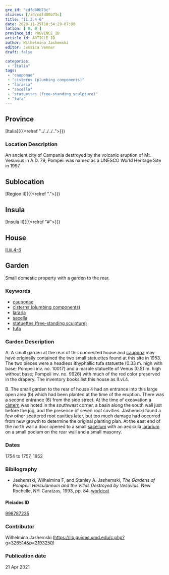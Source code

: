 ```yaml
---
gre_id: "cdfd80b73c"
aliases: [/id/cdfd80b73c]
title: "II.3.4-6"
date: 2020-11-29T10:54:29-07:00
latlon: [ 0, 0 ]
province_id: PROVINCE_ID
article_id: ARTICLE_ID
author: Wilhelmina Jashemski
editor: Jessica Venner
draft: false

categories:
 - "Italia"
tags:
 - "cauponae"
 - "cisterns (plumbing components)"
 - "lararia"
 - "sacella"
 - "statuettes (free-standing sculpture)"
 - "tufa"
---
```


## Province
[Italia]({{<relref "../../../..">}})

### Location Description
An ancient city of Campania destroyed by the volcanic eruption of Mt. Vesuvius in A.D. 79, Pompeii was named as a UNESCO World Heritage Site in 1997.

## Sublocation
[Region II]({{<relref ".">}})
## Insula
[Insula II]({{<relref "#">}})

## House
[II.iii.4-6](https://pleiades.stoa.org/places/998787235)


## Garden
Small domestic property with a garden to the rear.

### Keywords
- [cauponae](http://vocab.getty.edu/page/aat/300005208)
- [cisterns (plumbing components)](http://vocab.getty.edu/page/aat/300052558)
- [lararia](http://vocab.getty.edu/page/aat/300400600)
- [sacella](http://vocab.getty.edu/page/aat/300007570)
- [statuettes (free-standing sculpture)](http://vocab.getty.edu/page/aat/300312262)
- [tufa](http://vocab.getty.edu/page/aat/300011712)

### Garden Description
A. A small garden at the rear of this connected house and [caupona](http://vocab.getty.edu/page/aat/300005208) may have originally contained the two small statuettes found at this site in 1953. The two pieces were a headless ithyphallic tufa statuette (0.33 m. high with base; Pompeii inv. no. 10017) and a marble statuette of Venus (0.51 m. high without base; Pompeii inv. no. 9926) with much of the red color preserved in the drapery. The inventory books list this house as II.vi.4.  

B. The small garden to the rear of house 4 had an entrance into this large open area (b) which had been planted at the time of the eruption. There was a second entrance (6) from the side street. At the time of excavation a [cistern](http://vocab.getty.edu/page/aat/300052558) was noted in the southwest corner, a basin along the south wall just before the jog, and the presence of seven root cavities. Jashemski found a few other scattered root cavities later, but too much damage had occurred from new growth to determine the original planting plan. At the east end of the north wall a door opened to a small [sacellum](http://www.getty.edu/vow/AATFullDisplay?find=sacellum&logic=AND&note=&english=N&prev_page=1&subjectid=300007570) with an aedicula [lararium](http://vocab.getty.edu/page/aat/300400600) on a small podium on the rear wall and a small masonry.



### Dates
1754 to 1757, 1952

### Bibliography
- Jashemski, Wilhelmina F, and Stanley A. Jashemski, *The Gardens of Pompeii: Herculaneum and the Villas Destroyed by Vesuvius.* New Rochelle, NY: Caratzas, 1993, pp. 84.
[worldcat](http://www.worldcat.org/oclc/769881162)




<!--#### Periodo ID-->

<!-- [PERIODO_ID](https://pleiades.stoa.org/places/PLEIADES_ID) -->

#### Pleiades ID

[998787235](https://pleiades.stoa.org/places/998787235)




### Contributor
Wilhelmina Jashemski (https://lib.guides.umd.edu/c.php?g=326514&p=2193250)


### Publication date

21 Apr 2021

<!--### Related articles-->

<!-- Links to other related articles. Leave blank for now -->
